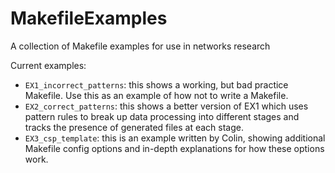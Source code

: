 # MakefileExamples
A collection of Makefile examples for use in networks research

Current examples:

* `EX1_incorrect_patterns`: this shows a working, but bad practice Makefile. Use this as an example of how not to write a Makefile.
* `EX2_correct_patterns`: this shows a better version of EX1 which uses pattern rules to break up data processing into different stages and tracks the presence of generated files at each stage.
* `EX3_csp_template`: this is an example written by Colin, showing additional Makefile config options and in-depth explanations for how these options work.
